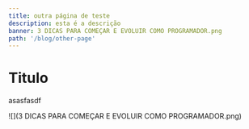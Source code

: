 ```yaml
---
title: outra página de teste
description: esta é a descrição
banner: 3 DICAS PARA COMEÇAR E EVOLUIR COMO PROGRAMADOR.png
path: '/blog/other-page'
---
```


# Titulo

asasfasdf

![](3 DICAS PARA COMEÇAR E EVOLUIR COMO PROGRAMADOR.png)